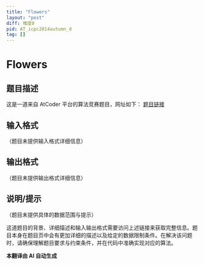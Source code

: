 ```yaml
---
title: "Flowers"
layout: "post"
diff: 难度0
pid: AT_icpc2014autumn_d
tag: []
---
```


# Flowers

## 题目描述

这是一道来自 AtCoder 平台的算法竞赛题目，网址如下：
[题目链接](https://atcoder.jp/contests/jag2014autumn/tasks/icpc2014autumn_d)

## 输入格式

（题目未提供输入格式详细信息）

## 输出格式

（题目未提供输出格式详细信息）

## 说明/提示

（题目未提供具体的数据范围与提示）

这道题目的背景、详细描述和输入输出格式需要访问上述链接来获取完整信息。题目本身在题目页中会有更加详细的描述以及给定的数据限制条件。在解决该问题时，请确保理解题目要求与约束条件，并在代码中准确实现对应的算法。

 **本翻译由 AI 自动生成**

